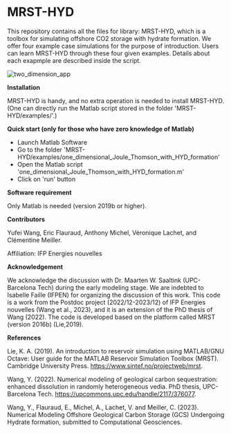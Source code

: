 # MRST-HYD

This repository contains all the files for library: MRST-HYD, which is a toolbox for simulating offshore CO2 storage with hydrate formation. We offer four example case simulations for the purpose of introduction.  Users can learn MRST-HYD through these four given examples. Details about each exapmple are described inside the script.


![two_dimension_app](https://github.com/wangyufei1989/MRST-HYD/assets/97456379/17e76394-a813-421f-846b-ae150e6b0f7f)


**Installation**

MRST-HYD is handy, and no extra operation is needed to install MRST-HYD. (One can directly run the Matlab script stored in the folder 'MRST-HYD/examples/'.) 


**Quick start (only for those who have zero knowledge of Matlab)**

* Launch Matlab Software
* Go to the folder 'MRST-HYD/examples/one_dimensional_Joule_Thomson_with_HYD_formation' 
* Open the Matlab script 'one_dimensional_Joule_Thomson_with_HYD_formation.m'
* Click on 'run' button



**Software requirement**

Only Matlab is needed (version 2019b or higher). 

**Contributors**

Yufei Wang, Eric Flauraud, Anthony Michel, Véronique Lachet, and  Clémentine Meiller. 

Affiliation: IFP Energies nouvelles
 
**Acknowledgement**

 We acknowledge the discussion with Dr. Maarten W. Saaltink (UPC- Barcelona Tech) during the early modeling stage.  We are  indebted to  Isabelle Faille (IFPEN) for organizing the discussion of this work. This code is a work from the Postdoc project (2022/12-2023/12) of IFP Energies nouvelles (Wang et al., 2023), and it is an extension of the PhD thesis of Wang (2022). The code is developed based on the platform called MRST (version 2016b) (Lie,2019).

**References**

Lie, K. A.  (2019). An introduction to reservoir simulation using MATLAB/GNU Octave: User guide for the MATLAB Reservoir Simulation Toolbox (MRST). Cambridge University Press. https://www.sintef.no/projectweb/mrst.

Wang, Y. (2022). Numerical modeling of geological carbon sequestration: enhanced dissolution in randomly heterogeneous vedia. PhD thesis, UPC-Barcelona Tech. https://upcommons.upc.edu/handle/2117/376077.

Wang, Y.,  Flauraud, E., Michel, A., Lachet, V. and Meiller, C. (2023). Numerical Modeling Offshore Geological Carbon Storage (GCS) Undergoing Hydrate formation, submitted to Computational Geosciences.

